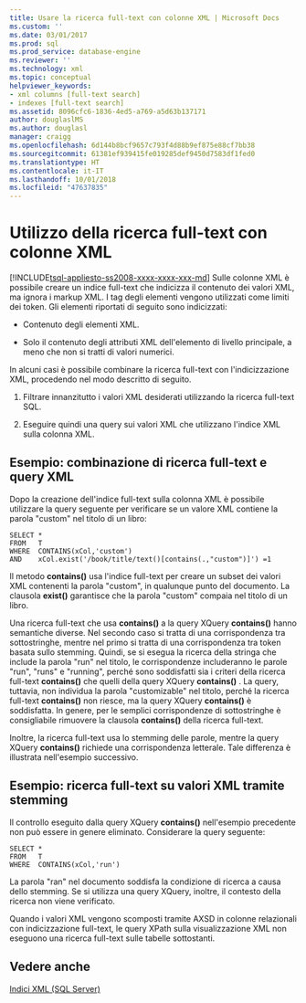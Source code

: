 ```yaml
---
title: Usare la ricerca full-text con colonne XML | Microsoft Docs
ms.custom: ''
ms.date: 03/01/2017
ms.prod: sql
ms.prod_service: database-engine
ms.reviewer: ''
ms.technology: xml
ms.topic: conceptual
helpviewer_keywords:
- xml columns [full-text search]
- indexes [full-text search]
ms.assetid: 8096cfc6-1836-4ed5-a769-a5d63b137171
author: douglaslMS
ms.author: douglasl
manager: craigg
ms.openlocfilehash: 6d144b8bcf9657c793f4d88b9ef875e88cf7bb38
ms.sourcegitcommit: 61381ef939415fe019285def9450d7583df1fed0
ms.translationtype: HT
ms.contentlocale: it-IT
ms.lasthandoff: 10/01/2018
ms.locfileid: "47637835"
---
```

# <a name="use-full-text-search-with-xml-columns"></a>Utilizzo della ricerca full-text con colonne XML
[!INCLUDE[tsql-appliesto-ss2008-xxxx-xxxx-xxx-md](../../includes/tsql-appliesto-ss2008-xxxx-xxxx-xxx-md.md)]
  Sulle colonne XML è possibile creare un indice full-text che indicizza il contenuto dei valori XML, ma ignora i markup XML. I tag degli elementi vengono utilizzati come limiti dei token. Gli elementi riportati di seguito sono indicizzati:  
  
-   Contenuto degli elementi XML.  
  
-   Solo il contenuto degli attributi XML dell'elemento di livello principale, a meno che non si tratti di valori numerici.  
  
 In alcuni casi è possibile combinare la ricerca full-text con l'indicizzazione XML, procedendo nel modo descritto di seguito.  
  
1.  Filtrare innanzitutto i valori XML desiderati utilizzando la ricerca full-text SQL.  
  
2.  Eseguire quindi una query sui valori XML che utilizzano l'indice XML sulla colonna XML.  
  
## <a name="example-combining-full-text-search-with-xml-querying"></a>Esempio: combinazione di ricerca full-text e query XML  
 Dopo la creazione dell'indice full-text sulla colonna XML è possibile utilizzare la query seguente per verificare se un valore XML contiene la parola "custom" nel titolo di un libro:  
  
```  
SELECT *   
FROM   T   
WHERE  CONTAINS(xCol,'custom')   
AND    xCol.exist('/book/title/text()[contains(.,"custom")]') =1  
```  
  
 Il metodo **contains()** usa l'indice full-text per creare un subset dei valori XML contenenti la parola "custom", in qualunque punto del documento. La clausola **exist()** garantisce che la parola "custom" compaia nel titolo di un libro.  
  
 Una ricerca full-text che usa **contains()** a la query XQuery **contains()** hanno semantiche diverse. Nel secondo caso si tratta di una corrispondenza tra sottostringhe, mentre nel primo si tratta di una corrispondenza tra token basata sullo stemming. Quindi, se si esegua la ricerca della stringa che include la parola "run" nel titolo, le corrispondenze includeranno le parole "run", "runs" e "running", perché sono soddisfatti sia i criteri della ricerca full-text **contains()** che quelli della query XQuery **contains()** . La query, tuttavia, non individua la parola "customizable" nel titolo, perché la ricerca full-text **contains()** non riesce, ma la query XQuery **contains()** è soddisfatta. In genere, per le semplici corrispondenze di sottostringhe è consigliabile rimuovere la clausola **contains()** della ricerca full-text.  
  
 Inoltre, la ricerca full-text usa lo stemming delle parole, mentre la query XQuery **contains()** richiede una corrispondenza letterale. Tale differenza è illustrata nell'esempio successivo.  
  
## <a name="example-full-text-search-on-xml-values-using-stemming"></a>Esempio: ricerca full-text su valori XML tramite stemming  
 Il controllo eseguito dalla query XQuery **contains()** nell'esempio precedente non può essere in genere eliminato. Considerare la query seguente:  
  
```  
SELECT *   
FROM   T   
WHERE  CONTAINS(xCol,'run')   
```  
  
 La parola "ran" nel documento soddisfa la condizione di ricerca a causa dello stemming. Se si utilizza una query XQuery, inoltre, il contesto della ricerca non viene verificato.  
  
 Quando i valori XML vengono scomposti tramite AXSD in colonne relazionali con indicizzazione full-text, le query XPath sulla visualizzazione XML non eseguono una ricerca full-text sulle tabelle sottostanti.  
  
## <a name="see-also"></a>Vedere anche  
 [Indici XML &#40;SQL Server&#41;](../../relational-databases/xml/xml-indexes-sql-server.md)  
  
  
